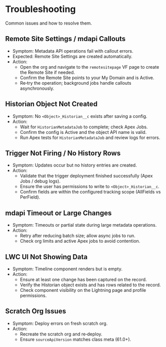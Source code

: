 # Troubleshooting

Common issues and how to resolve them.

## Remote Site Settings / mdapi Callouts
- Symptom: Metadata API operations fail with callout errors.
- Expected: Remote Site Settings are created automatically.
- Action:
  - Open the org and navigate to the `remotesitepage` VF page to create the Remote Site if needed.
  - Confirm the Remote Site points to your My Domain and is Active.
  - Re‑try the operation; background jobs handle callouts asynchronously.

## Historian Object Not Created
- Symptom: No `<Object>_Historian__c` exists after saving a config.
- Action:
  - Wait for `HistorianMetadataJob` to complete; check Apex Jobs.
  - Confirm the config is Active and the object API name is valid.
  - Run Apex tests for `HistorianMetadataJob` and review logs for errors.

## Trigger Not Firing / No History Rows
- Symptom: Updates occur but no history entries are created.
- Action:
  - Validate that the trigger deployment finished successfully (Apex Jobs / debug logs).
  - Ensure the user has permissions to write to `<Object>_Historian__c`.
  - Confirm fields are within the configured tracking scope (AllFields vs PerField).

## mdapi Timeout or Large Changes
- Symptom: Timeouts or partial state during large metadata operations.
- Action:
  - Retry after reducing batch size; allow async jobs to run.
  - Check org limits and active Apex jobs to avoid contention.

## LWC UI Not Showing Data
- Symptom: Timeline component renders but is empty.
- Action:
  - Ensure at least one change has been captured on the record.
  - Verify the Historian object exists and has rows related to the record.
  - Check component visibility on the Lightning page and profile permissions.

## Scratch Org Issues
- Symptom: Deploy errors on fresh scratch org.
- Action:
  - Recreate the scratch org and re‑deploy.
  - Ensure `sourceApiVersion` matches class meta (61.0+).

